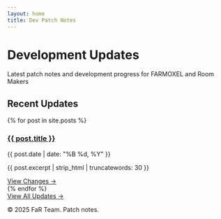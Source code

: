 ```yaml
---
layout: home
title: Dev Patch Notes
---
```


<div class="hero-section">
  <h1>Development Updates</h1>
  <p>Latest patch notes and development progress for FARMOXEL and Room Makers</p>
</div>

<div class="container">
  <h2 class="page-title">Recent Updates</h2>
  <div class="featured-works">
    {% for post in site.posts %}
      <div class="featured-work">
        <h3><a href="{{ site.baseurl }}{{ post.url }}">{{ post.title }}</a></h3>
        <p class="meta">{{ post.date | date: "%B %d, %Y" }}</p>
        <p class="excerpt">{{ post.excerpt | strip_html | truncatewords: 30 }}</p>
        <a href="{{ site.baseurl }}{{ post.url }}" class="read-more">View Changes →</a>
      </div>
    {% endfor %}
  </div>
  
  <div class="archive-link-container">
    <a href="{{ site.baseurl }}/archive" class="archive-link">View All Updates →</a>
  </div>
</div>

<footer class="site-footer">
  <p>&copy; 2025 FaR Team. Patch notes.</p>
</footer>
